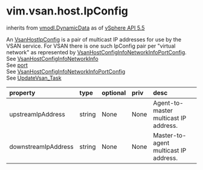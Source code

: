vim.vsan.host.IpConfig
======================
inherits from [vmodl.DynamicData](docs/vmodl.DynamicData.md)
as of [vSphere API 5.5](vim.version.md#vim.version.version9)


An <a href="vim.vsan.host.IpConfig.md">VsanHostIpConfig</a> is a pair of multicast IP addresses for use by the VSAN  service.  For VSAN there is one such IpConfig pair per "virtual network" as  represented by <a href="vim.vsan.host.ConfigInfo.NetworkInfo.PortConfig.md">VsanHostConfigInfoNetworkInfoPortConfig</a>.<br>See <a href="vim.vsan.host.ConfigInfo.NetworkInfo.md">VsanHostConfigInfoNetworkInfo</a><br>See <a href="vim.vsan.host.ConfigInfo.NetworkInfo.md#port">port</a><br>See <a href="vim.vsan.host.ConfigInfo.NetworkInfo.PortConfig.md">VsanHostConfigInfoNetworkInfoPortConfig</a><br>See <a href="vim.host.VsanSystem.md#update">UpdateVsan_Task</a><br>

| property | type | optional | priv | desc |
|:---------|:-----|:---------|:-----|:-----|
| upstreamIpAddress | string | None | None | Agent-to-master multicast IP address. |
| downstreamIpAddress | string | None | None | Master-to-agent multicast IP address. |


